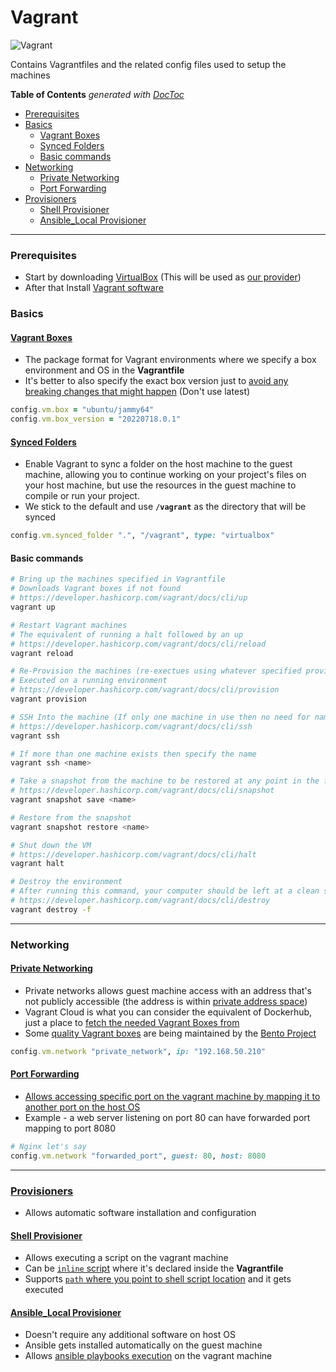 # Vagrant

![Vagrant](https://img.shields.io/badge/-Vagrant-1563FF?style=for-the-badge&logo=Vagrant&logoColor=white)

Contains Vagrantfiles and the related config files used to setup the machines 

<!-- START doctoc generated TOC please keep comment here to allow auto update -->
<!-- DON'T EDIT THIS SECTION, INSTEAD RE-RUN doctoc TO UPDATE -->
**Table of Contents**  *generated with [DocToc](https://github.com/thlorenz/doctoc)*

- [Prerequisites](#prerequisites)
- [Basics](#basics)
  - [Vagrant Boxes](#vagrant-boxes)
  - [Synced Folders](#synced-folders)
  - [Basic commands](#basic-commands)
- [Networking](#networking)
  - [Private Networking](#private-networking)
  - [Port Forwarding](#port-forwarding)
- [Provisioners](#provisioners)
  - [Shell Provisioner](#shell-provisioner)
  - [Ansible_Local Provisioner](#ansible_local-provisioner)

<!-- END doctoc generated TOC please keep comment here to allow auto update -->

---

### Prerequisites
- Start by downloading [VirtualBox](https://www.virtualbox.org/wiki/Downloads) (This will be used as [our provider](https://developer.hashicorp.com/vagrant/docs/providers))
- After that Install [Vagrant software](https://developer.hashicorp.com/vagrant/downloads)

### Basics

#### [Vagrant Boxes](https://developer.hashicorp.com/vagrant/docs/boxes)
- The package format for Vagrant environments where we specify a box environment and OS in the **Vagrantfile**
- It's better to also specify the exact box version just to [avoid any breaking changes that might happen](https://github.com/theJaxon/Kontainer8/blob/main/Vagrantfile#L5) (Don't use latest)

```ruby
config.vm.box = "ubuntu/jammy64"
config.vm.box_version = "20220718.0.1"
```

#### [Synced Folders](https://developer.hashicorp.com/vagrant/docs/synced-folders)
- Enable Vagrant to sync a folder on the host machine to the guest machine, allowing you to continue working on your project's files on your host machine, but use the resources in the guest machine to compile or run your project.
- We stick to the default and use **`/vagrant`** as the directory that will be synced

```ruby
config.vm.synced_folder ".", "/vagrant", type: "virtualbox"
```

#### Basic commands
```bash
# Bring up the machines specified in Vagrantfile
# Downloads Vagrant boxes if not found
# https://developer.hashicorp.com/vagrant/docs/cli/up
vagrant up

# Restart Vagrant machines
# The equivalent of running a halt followed by an up
# https://developer.hashicorp.com/vagrant/docs/cli/reload
vagrant reload

# Re-Provision the machines (re-exectues using whatever specified provisioner - ex: bash, ansible)
# Executed on a running environment
# https://developer.hashicorp.com/vagrant/docs/cli/provision
vagrant provision

# SSH Into the machine (If only one machine in use then no need for name)
# https://developer.hashicorp.com/vagrant/docs/cli/ssh
vagrant ssh 

# If more than one machine exists then specify the name
vagrant ssh <name>

# Take a snapshot from the machine to be restored at any point in the future
# https://developer.hashicorp.com/vagrant/docs/cli/snapshot
vagrant snapshot save <name>

# Restore from the snapshot
vagrant snapshot restore <name>

# Shut down the VM
# https://developer.hashicorp.com/vagrant/docs/cli/halt 
vagrant halt

# Destroy the environment
# After running this command, your computer should be left at a clean state, as if you never created the guest machine in the first place.
# https://developer.hashicorp.com/vagrant/docs/cli/destroy
vagrant destroy -f
```

---

### Networking

#### [Private Networking](https://developer.hashicorp.com/vagrant/docs/networking/private_network)
- Private networks allows guest machine access with an address that's not publicly accessible (the address is within [private address space](https://en.wikipedia.org/wiki/Private_network#Private_IPv4_address_spaces))
- Vagrant Cloud is what you can consider the equivalent of Dockerhub, just a place to [fetch the needed Vagrant Boxes from](https://app.vagrantup.com/boxes/search)
- Some [quality Vagrant boxes](https://app.vagrantup.com/bento) are being maintained by the [Bento Project](https://github.com/chef/bento)

```ruby
config.vm.network "private_network", ip: "192.168.50.210"
```

#### [Port Forwarding](https://developer.hashicorp.com/vagrant/docs/networking/forwarded_ports)
- [Allows accessing specific port on the vagrant machine by mapping it to another port on the host OS](https://github.com/theJaxon/Vagrant/blob/main/consul-vault/Vagrantfile#L16)
- Example - a web server listening on port 80 can have forwarded port mapping to port 8080

```ruby
# Nginx let's say
config.vm.network "forwarded_port", guest: 80, host: 8080
```

---

### [Provisioners](https://developer.hashicorp.com/vagrant/docs/provisioning)
- Allows automatic software installation and configuration

#### [Shell Provisioner](https://developer.hashicorp.com/vagrant/docs/provisioning/shell)
- Allows executing a script on the vagrant machine
- Can be [`inline` script](https://github.com/theJaxon/RHCE_ENV/blob/master/Vagrantfile#L7) where it's declared inside the **Vagrantfile**
- Supports [`path` where you point to shell script location](https://github.com/theJaxon/RHCSA_ENV/blob/master/Vagrantfile#L20) and it gets executed

#### [Ansible_Local Provisioner](https://developer.hashicorp.com/vagrant/docs/provisioning/ansible_local)
- Doesn't require any additional software on host OS
- Ansible gets installed automatically on the guest machine
- Allows [ansible playbooks execution](https://github.com/theJaxon/Kontainer8/blob/main/Vagrantfile#L30) on the vagrant machine
